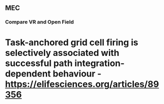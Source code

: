 ## MEC
### Compare VR and Open Field
 # Task-anchored grid cell firing is selectively associated with successful path integration-dependent behaviour - https://elifesciences.org/articles/89356